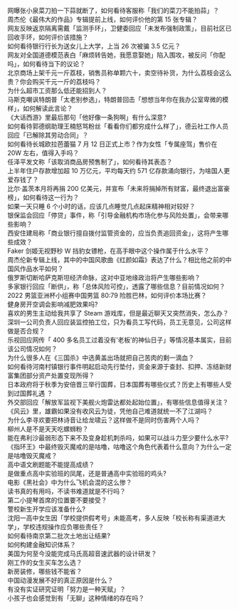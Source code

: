 网曝张小泉菜刀拍一下蒜就断了，如何看待客服称「我们的菜刀不能拍蒜」？  
周杰伦《最伟大的作品》专辑提前上线，如何评价他的第 15 张专辑？  
网友反映返京隔离需戴「监测手环」，卫健委回应「未发布强制政策」，目前社区已回收手环，如何评价该措施？  
如何看待银行行长为送女儿上大学，上当 26 次被骗 3.5 亿元？  
网友对全国道德模范表白「麻烦转告她，我愿意娶她」陷入围攻，被反问「你配吗」，如何看待当下的议论？  
北京商场上架千元一斤荔枝，销售员称单颗六十，卖空待补货，为什么荔枝会这么贵？你会购买千元一斤的荔枝吗？  
为什么超市工资那么低还能招到人？  
马斯克嘲讽特朗普「太老别参选」，特朗普回击「想想当年你在我办公室卑微的模样」，如何解读此言论？  
《大话西游》里最后那句「他好像一条狗啊」有什么深意?  
如何看待郭德纲助理王楠怒骂粉丝「看看你们都穷成什么样了」，德云社工作人员回应「已解除其劳动合同」？  
如何看待长城欧拉芭蕾猫 7 月 12 日正式上市？作为女性「专属座驾」售价在 20W 左右，值得入手吗？  
任泽平发文称「该取消商品房预售制了」，如何看待其表态？  
上半年住户存款增加超 10 万亿元，平均每天约 571 亿存款涌向银行，为啥国人更爱存钱了？  
比尔·盖茨本月将再捐 200 亿美元，并宣布「未来将捐掉所有财富，最终退出富豪榜」，如何看待这一行为？  
如果一天只睡 6 个小时的话，应该几点睡觉几点起床精神相对较好？  
银保监会回应「停贷」事件，称「引导金融机构市场化参与风险处置」，会带来哪些影响？  
西安住建局称「商业银行擅自拨付监管资金的，应当负责追回资金」，这将产生哪些成效？  
Faker 剑姬无视野秒 W 挡豹女镖枪，在高手眼中这个操作属于什么水平？  
周杰伦新专辑上线，其中的中国风歌曲《红颜如霜》表达了什么？相比他之前的中国风作品水平如何？  
俄罗斯切断哈萨克斯坦经济命脉，这对中亚地缘政治将产生哪些影响？  
多家银行回应「断供」，称「总体风险可控」，透露了哪些信息？目前情况如何？  
2022 男篮亚洲杯小组赛中国男篮 80:79 险胜巴林，如何评价本场比赛？  
健身房开空调会影响减肥效果吗?  
喜欢的男生主动给我共享了 Steam 游戏库，但是最近聊天又突然消失，怎么办？  
深圳一公司负责人回应装监控拍工位，只为看员工写代码，员工无意见，公司这样做是否合规？  
乐视回应网传「 400 多名员工过着没有‘老板’的神仙日子」等情况基本属实，目前该公司情况如何？  
为什么很多人在《三国杀》中选黄盖出场就把自己苦肉的剩一滴血？  
如何看待河南村镇银行事件明起启动先行垫付，资金来源于查封、扣押、冻结新财富集团部分资产处置变现所得？  
日本政府将于秋季为安倍晋三举行国葬，日本国葬有哪些仪式？历史上有哪些人受到过国葬礼遇 ？  
外交部回应「解放军监视下美舰火炮雷达都处起始位置」，有哪些信息值得关注？  
《风云》里，雄霸如果没有收风云为徒，凭他自己难道就统一不了江湖吗？  
为什么李寻欢要把林诗音让给龙啸云？这样做不是同时伤害两个人吗？  
柳州人是不是天天吃螺蛳粉？  
能在弗利沙最弱形态下来不及变身趁机刺杀吗，如果可以战斗力至少要什么水平?  
《指环王》中最终毁灭魔戒的是咕噜，咕噜这个角色代表着什么意向？为什么一定是咕噜毁灭魔戒？  
高中语文刷题能不能提高成绩？  
是做重点高中实验班的凤尾，还是普通高中实验班的鸡头?  
电影《黑社会》中为什么飞机会混的这么惨？  
读书真的有用吗，不读书难道就是不行吗？  
第二小提琴首席的位置要不要接受？  
警校新生开学应该准备什么?  
沈阳一高中女生因「学校提供假考号」未能高考，多人反映「校长称有渠道进大学」，学校违规操作应负哪些责任？  
如何看待南京第二批次土地出让结果?  
如何构建金融知识体系？  
美国为何至今没能完成马氏高超音速武器的设计研发？  
刚工作的女生买车怎么选？  
新房装修，哪些钱不能省？  
中国动漫发展不好的真正原因是什么？  
有没有实证研究证明「努力是一种天赋」？  
小孩子也会感觉到有「无聊」这种情绪的存在吗？  
